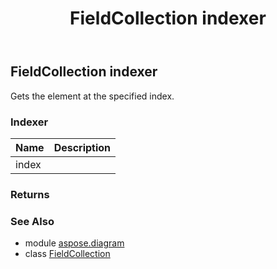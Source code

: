 ﻿---
title: FieldCollection indexer
second_title: Aspose.Diagram for Python via .NET API References
description: 
type: docs
weight: 60
url: /python-net/aspose.diagram/fieldcollection/__getitem__/
is_root: false
---

## FieldCollection indexer


Gets the element at the specified index.
### Indexer
| Name | Description |
| :- | :- |
| index |  |


### Returns 




### See Also
* module [aspose.diagram](../../)
* class [FieldCollection](/diagram/python-net/aspose.diagram/fieldcollection)
